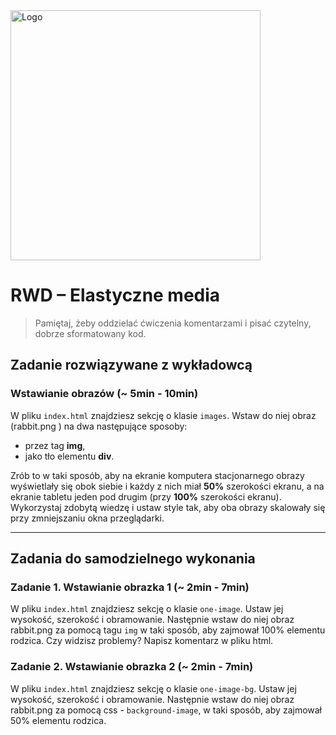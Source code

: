 <img alt="Logo" src="http://coderslab.pl/svg/logo-coderslab.svg" width="400">

# RWD &ndash; Elastyczne media

> Pamiętaj, żeby oddzielać ćwiczenia komentarzami i pisać czytelny, dobrze sformatowany kod.

## Zadanie rozwiązywane z wykładowcą

### Wstawianie obrazów (~ 5min - 10min)

W pliku `index.html` znajdziesz sekcję o klasie `images`. Wstaw do niej obraz (rabbit.png ) na dwa następujące sposoby:
* przez tag **img**,
* jako tło elementu **div**.

Zrób to w taki sposób, aby na ekranie komputera stacjonarnego obrazy wyświetlały się obok siebie i każdy z nich miał **50%** szerokości ekranu, a na ekranie tabletu jeden pod drugim (przy **100%** szerokości ekranu).
Wykorzystaj zdobytą wiedzę i ustaw style tak, aby oba obrazy skalowały się przy zmniejszaniu okna przeglądarki.

-------------------------------------------------------------------------------

## Zadania do samodzielnego wykonania

### Zadanie 1. Wstawianie obrazka 1 (~ 2min - 7min)

W pliku `index.html` znajdziesz sekcję o klasie `one-image`. Ustaw jej wysokość, szerokość i obramowanie. Następnie wstaw do niej obraz rabbit.png za pomocą tagu `img` w taki sposób, aby zajmował 100% elementu rodzica. Czy widzisz problemy? Napisz komentarz w pliku html.

### Zadanie 2. Wstawianie obrazka 2 (~ 2min - 7min)

W pliku `index.html` znajdziesz sekcję o klasie `one-image-bg`. Ustaw jej wysokość, szerokość i obramowanie. Następnie wstaw do niej obraz rabbit.png za pomocą css - `background-image`, w taki sposób, aby zajmował 50% elementu rodzica.
